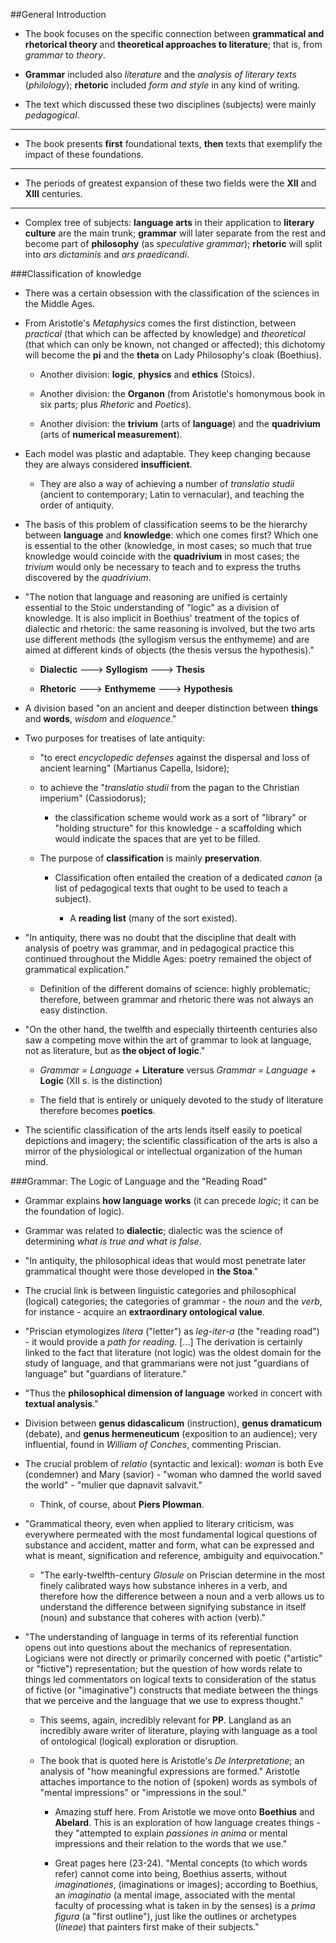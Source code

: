 ##General Introduction

- The book focuses on the specific connection between __grammatical and rhetorical theory__ and __theoretical approaches to literature__; that is, from _grammar_ to _theory_.

- __Grammar__ included also _literature_ and the _analysis of literary texts_ (_philology_); __rhetoric__ included _form and style_ in any kind of writing.

- The text which discussed these two disciplines (subjects) were mainly _pedagogical_.

- - -

- The book presents __first__ foundational texts, __then__ texts that exemplify the impact of these foundations.

- - -

- The periods of greatest expansion of these two fields were the __XII__ and __XIII__ centuries.

- - -

- Complex tree of subjects: __language arts__ in their application to __literary culture__ are the main trunk; __grammar__ will later separate from the rest and become part of __philosophy__ (as _speculative grammar_); __rhetoric__ will split into _ars dictaminis_ and _ars praedicandi_.

###Classification of knowledge

- There was a certain obsession with the classification of the sciences in the Middle Ages.

- From Aristotle's _Metaphysics_ comes the first distinction, between _practical_ (that which can be affected by knowledge) and _theoretical_ (that which can only be known, not changed or affected); this dichotomy will become the __pi__ and the __theta__ on Lady Philosophy's cloak (Boethius).

	- Another division: __logic__, __physics__ and __ethics__ (Stoics).

	- Another division: the __Organon__ (from Aristotle's homonymous book in six parts; plus _Rhetoric_ and _Poetics_).

	- Another division: the __trivium__ (arts of __language__) and the __quadrivium__ (arts of __numerical measurement__).

- Each model was plastic and adaptable. They keep changing because they are always considered __insufficient__.

	- They are also a way of achieving a number of _translatio studii_ (ancient to contemporary; Latin to vernacular), and teaching the order of antiquity.

- The basis of this problem of classification seems to be the hierarchy between __language__ and __knowledge__: which one comes first? Which one is essential to the other (knowledge, in most cases; so much that true knowledge would coincide with the __quadrivium__ in most cases; the _trivium_ would only be necessary to teach and to express the truths discovered by the _quadrivium_.

- "The notion that language and reasoning are unified is certainly essential to the Stoic understanding of "logic" as a division of knowledge. It is also implicit in Boethius' treatment of the topics of dialectic and rhetoric: the same reasoning is involved, but the two arts use different methods (the syllogism versus the enthymeme) and are aimed at different kinds of objects (the thesis versus the hypothesis)."

	- __Dialectic__ ---> __Syllogism__ ---> __Thesis__
	
	- __Rhetoric__ ---> __Enthymeme__ ---> __Hypothesis__

- A division based "on an ancient and deeper distinction between __things__ and __words__, _wisdom_ and _eloquence_."

- Two purposes for treatises of late antiquity:

	- "to erect _encyclopedic defenses_ against the dispersal and loss of ancient learning" (Martianus Capella, Isidore);

	- to achieve the "_translatio studii_ from the pagan to the Christian imperium" (Cassiodorus);

		- the classification scheme would work as a sort of "library" or "holding structure" for this knowledge - a scaffolding which would indicate the spaces that are yet to be filled.

	- The purpose of __classification__ is mainly __preservation__.

		- Classification often entailed the creation of a dedicated _canon_ (a list of pedagogical texts that ought to be used to teach a subject).

			- A __reading list__ (many of the sort existed).

- "In antiquity, there was no doubt that the discipline that dealt with analysis of poetry was grammar, and in pedagogical practice this continued throughout the Middle Ages: poetry remained the object of grammatical explication."

	- Definition of the different domains of science: highly problematic; therefore, between grammar and rhetoric there was not always an easy distinction.

- "On the other hand, the twelfth and especially thirteenth centuries also saw a competing move within the art of grammar to look at language, not as literature, but as __the object of logic__."

	- _Grammar = Language +_ __Literature__ versus _Grammar = Language +_ __Logic__ (XII s. is the distinction)

	- The field that is entirely or uniquely devoted to the study of literature therefore becomes __poetics__.

- The scientific classification of the arts lends itself easily to poetical depictions and imagery; the scientific classification of the arts is also a mirror of the physiological or intellectual organization of the human mind.

###Grammar: The Logic of Language and the "Reading Road"

- Grammar explains __how language works__ (it can precede _logic_; it can be the foundation of logic).

- Grammar was related to __dialectic__; dialectic was the science of determining _what is true and what is false_.

- "In antiquity, the philosophical ideas that would most penetrate later grammatical thought were those developed in __the Stoa__."

- The crucial link is between linguistic categories and philosophical (logical) categories; the categories of grammar - the _noun_ and the _verb_, for instance - acquire an __extraordinary ontological value__.

- "Priscian etymologizes _litera_ ("letter") as _leg-iter-a_ (the "reading road") - it would provide a _path for reading_. [...] The derivation is certainly linked to the fact that literature (not logic) was the oldest domain for the study of language, and that grammarians were not just "guardians of language" but "guardians of literature."

- "Thus the __philosophical dimension of language__ worked in concert with __textual analysis__."

- Division between __genus didascalicum__ (instruction), __genus dramaticum__ (debate), and __genus hermeneuticum__ (exposition to an audience); very influential, found in _William of Conches_, commenting Priscian.

- The crucial problem of _relatio_ (syntactic and lexical): _woman_ is both Eve (condemner) and Mary (savior) - "woman who damned the world saved the world" - "mulier que dapnavit salvavit."

	- Think, of course, about __Piers Plowman__.

- "Grammatical theory, even when applied to literary criticism, was everywhere permeated with the most fundamental logical questions of substance and accident, matter and form, what can be expressed and what is meant, signification and reference, ambiguity and equivocation."

	- "The early-twelfth-century _Glosule_ on Priscian determine in the most finely calibrated ways how substance inheres in a verb, and therefore how the difference between a noun and a verb allows us to understand the difference between signifying substance in itself (noun) and substance that coheres with action (verb)."

- "The understanding of language in terms of its referential function opens out into questions about the mechanics of representation. Logicians were not directly or primarily concerned with poetic ("artistic" or "fictive") representation; but the question of how words relate to things led commentators on logical texts to consideration of the status of fictive (or "imaginative") constructs that mediate between the things that we perceive and the language that we use to express thought."

	- This seems, again, incredibly relevant for __PP__. Langland as an incredibly aware writer of literature, playing with language as a tool of ontological (logical) exploration or disruption.

	- The book that is quoted here is Aristotle's _De Interpretatione_; an analysis of "how meaningful expressions are formed." Aristotle attaches importance to the notion of (spoken) words as symbols of "mental impressions" or "impressions in the soul."

		- Amazing stuff here. From Aristotle we move onto __Boethius__ and __Abelard__. This is an exploration of how language creates things - they "attempted to explain _passiones in anima_ or mental impressions and their relation to the words that we use."

		- Great pages here (23-24). "Mental concepts (to which words refer) cannot come into being, Boethius asserts, without _imaginationes_, (imaginations or images); according to Boethius, an _imaginatio_ (a mental image, associated with the mental faculty of processing what is taken in by the senses) is a _prima figura_ (a "first outline"), just like the outlines or archetypes (_lineae_) that painters first make of their subjects."
